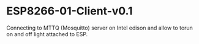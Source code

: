 # ESP8266-01-Client-v0.1

Connecting to MTTQ (Mosquitto) server on Intel edison and allow to torun on and off light attached to ESP.
